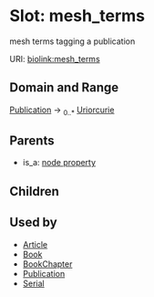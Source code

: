 
# Slot: mesh_terms


mesh terms tagging a publication

URI: [biolink:mesh_terms](https://w3id.org/biolink/vocab/mesh_terms)


## Domain and Range

[Publication](Publication.md) &#8594;  <sub>0..*</sub> [Uriorcurie](types/Uriorcurie.md)

## Parents

 *  is_a: [node property](node_property.md)

## Children


## Used by

 * [Article](Article.md)
 * [Book](Book.md)
 * [BookChapter](BookChapter.md)
 * [Publication](Publication.md)
 * [Serial](Serial.md)
